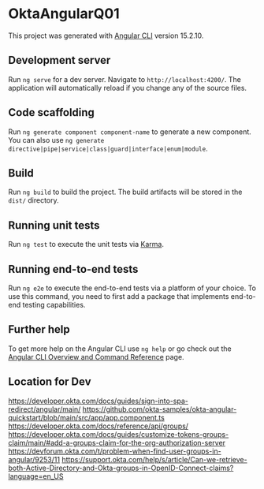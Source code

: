 # OktaAngularQ01

This project was generated with [Angular CLI](https://github.com/angular/angular-cli) version 15.2.10.

## Development server

Run `ng serve` for a dev server. Navigate to `http://localhost:4200/`. The application will automatically reload if you change any of the source files.

## Code scaffolding

Run `ng generate component component-name` to generate a new component. You can also use `ng generate directive|pipe|service|class|guard|interface|enum|module`.

## Build

Run `ng build` to build the project. The build artifacts will be stored in the `dist/` directory.

## Running unit tests

Run `ng test` to execute the unit tests via [Karma](https://karma-runner.github.io).

## Running end-to-end tests

Run `ng e2e` to execute the end-to-end tests via a platform of your choice. To use this command, you need to first add a package that implements end-to-end testing capabilities.

## Further help

To get more help on the Angular CLI use `ng help` or go check out the [Angular CLI Overview and Command Reference](https://angular.io/cli) page.

## Location for Dev 
https://developer.okta.com/docs/guides/sign-into-spa-redirect/angular/main/
https://github.com/okta-samples/okta-angular-quickstart/blob/main/src/app/app.component.ts
https://developer.okta.com/docs/reference/api/groups/
https://developer.okta.com/docs/guides/customize-tokens-groups-claim/main/#add-a-groups-claim-for-the-org-authorization-server
https://devforum.okta.com/t/problem-when-find-user-groups-in-angular/9253/11
https://support.okta.com/help/s/article/Can-we-retrieve-both-Active-Directory-and-Okta-groups-in-OpenID-Connect-claims?language=en_US